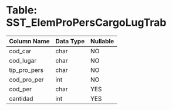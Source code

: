 # Table: SST_ElemProPersCargoLugTrab

| Column Name | Data Type | Nullable |
|-------------|-----------|----------|
| cod_car | char | NO |
| cod_lugar | char | NO |
| tip_pro_pers | char | NO |
| cod_pro_per | int | NO |
| cod_per | char | YES |
| cantidad | int | YES |
